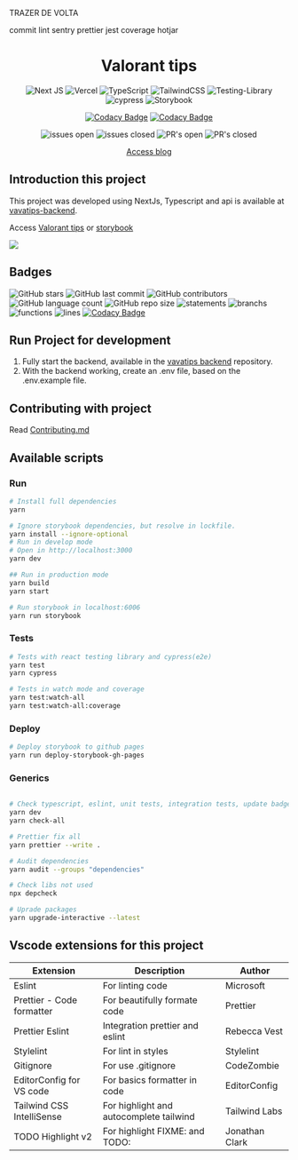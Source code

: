 TRAZER DE VOLTA

commit lint
sentry
prettier
jest
coverage
hotjar

<div align="center">

# Valorant tips

![Next JS](https://img.shields.io/badge/Next-black?style=for-the-badge&logo=next.js&logoColor=white)
![Vercel](https://img.shields.io/badge/vercel-%23000000.svg?style=for-the-badge&logo=vercel&logoColor=white)
![TypeScript](https://img.shields.io/badge/typescript-%23007ACC.svg?style=for-the-badge&logo=typescript&logoColor=white)
![TailwindCSS](https://img.shields.io/badge/tailwindcss-%2338B2AC.svg?style=for-the-badge&logo=tailwind-css&logoColor=white)
![Testing-Library](https://img.shields.io/badge/-TestingLibrary-%23E33332?style=for-the-badge&logo=testing-library&logoColor=white)
![cypress](https://img.shields.io/badge/-cypress-%23E5E5E5?style=for-the-badge&logo=cypress&logoColor=058a5e)
![Storybook](https://cdn.jsdelivr.net/gh/storybookjs/brand@main/badge/badge-storybook.svg)

</div>

<div align="center">

[![Codacy Badge](https://app.codacy.com/project/badge/Grade/aa7397922b484be6943daaa86f16f919)](https://www.codacy.com/gh/gabrielogregorio/valorant-tips/dashboard?utm_source=github.com&utm_medium=referral&utm_content=gabrielogregorio/valorant-tips&utm_campaign=Badge_Grade)
[![Codacy Badge](https://app.codacy.com/project/badge/Coverage/aa7397922b484be6943daaa86f16f919)](https://www.codacy.com/gh/gabrielogregorio/valorant-tips/dashboard?utm_source=github.com&utm_medium=referral&utm_content=gabrielogregorio/valorant-tips&utm_campaign=Badge_Coverage)

</div>

<div align="center">

![issues open](https://img.shields.io/github/issues/gabrielogregorio/valorant-tips.svg)
![issues closed](https://img.shields.io/github/issues-closed/gabrielogregorio/valorant-tips.svg)
![PR's open](https://img.shields.io/github/issues-pr/gabrielogregorio/valorant-tips.svg)
![PR's closed](https://img.shields.io/github/issues-pr-closed/gabrielogregorio/valorant-tips.svg)

</div>

<div align="center">

<a href="https://valorant-tips.vercel.app/" target="blank">Access blog</a>

</div>

## Introduction this project

This project was developed using NextJs, Typescript and api is available at [vavatips-backend](https://github.com/gabrielogregorio/valorant-tips-api).

Access [Valorant tips](https://valorant-tips.vercel.app/) or [storybook](https://gabrielogregorio.github.io/valorant-tips/)

![](/home.png)

## Badges

![GitHub stars](https://img.shields.io/github/stars/gabrielogregorio/vavatips-frontend)
![GitHub last commit](https://img.shields.io/github/last-commit/gabrielogregorio/vavatips-frontend?style=flat-square)
![GitHub contributors](https://img.shields.io/github/contributors/gabrielogregorio/vavatips-frontend)
![GitHub language count](https://img.shields.io/github/languages/count/gabrielogregorio/vavatips-frontend)
![GitHub repo size](https://img.shields.io/github/repo-size/gabrielogregorio/vavatips-frontend) ![statements](./coverage/badge-statements.svg) ![branchs](./coverage/badge-branches.svg) ![functions](./coverage/badge-functions.svg) ![lines](./coverage/badge-lines.svg) [![Codacy Badge](https://app.codacy.com/project/badge/Grade/aa7397922b484be6943daaa86f16f919)](https://www.codacy.com/gh/gabrielogregorio/valorant-tips/dashboard?utm_source=github.com&utm_medium=referral&utm_content=gabrielogregorio/valorant-tips&utm_campaign=Badge_Grade)

## Run Project for development

1.  Fully start the backend, available in the [vavatips backend](https://github.com/gabrielogregorio/vavatips-backend) repository.
2.  With the backend working, create an .env file, based on the .env.example file.

## Contributing with project

Read [Contributing.md](CONTRIBUTING.md)

## Available scripts

### Run

```bash
# Install full dependencies
yarn

# Ignore storybook dependencies, but resolve in lockfile.
yarn install --ignore-optional
# Run in develop mode
# Open in http://localhost:3000
yarn dev

## Run in production mode
yarn build
yarn start

# Run storybook in localhost:6006
yarn run storybook
```

### Tests

```bash
# Tests with react testing library and cypress(e2e)
yarn test
yarn cypress

# Tests in watch mode and coverage
yarn test:watch-all
yarn test:watch-all:coverage

```

### Deploy

```bash
# Deploy storybook to github pages
yarn run deploy-storybook-gh-pages
```

### Generics

```bash

# Check typescript, eslint, unit tests, integration tests, update badges, e2e tests and audit production
yarn dev
yarn check-all

# Prettier fix all
yarn prettier --write .

# Audit dependencies
yarn audit --groups "dependencies"

# Check libs not used
npx depcheck

# Uprade packages
yarn upgrade-interactive --latest
```

## Vscode extensions for this project

| Extension                 | Description                             | Author         |
| ------------------------- | --------------------------------------- | -------------- |
| Eslint                    | For linting code                        | Microsoft      |
| Prettier - Code formatter | For beautifully formate code            | Prettier       |
| Prettier Eslint           | Integration prettier and eslint         | Rebecca Vest   |
| Stylelint                 | For lint in styles                      | Stylelint      |
| Gitignore                 | For use .gitignore                      | CodeZombie     |
| EditorConfig for VS code  | For basics formatter in code            | EditorConfig   |
| Tailwind CSS IntelliSense | For highlight and autocomplete tailwind | Tailwind Labs  |
| TODO Highlight v2         | For highlight FIXME: and TODO:          | Jonathan Clark |
